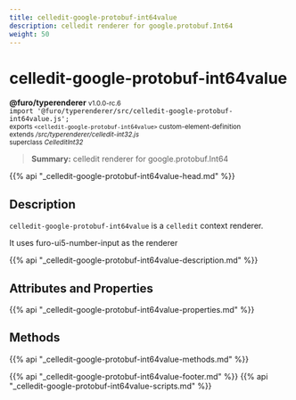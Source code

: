 ```yaml
---
title: celledit-google-protobuf-int64value
description: celledit renderer for google.protobuf.Int64
weight: 50
---
```


# celledit-google-protobuf-int64value
**@furo/typerenderer** <small>v1.0.0-rc.6</small>
<br>`import '@furo/typerenderer/src/celledit-google-protobuf-int64value.js';`<small>
<br>exports `<celledit-google-protobuf-int64value>` custom-element-definition
<br>extends */src/typerenderer/celledit-int32.js*
<br>superclass *CelleditInt32*</small>

> **Summary:** celledit renderer for google.protobuf.Int64

{{% api "_celledit-google-protobuf-int64value-head.md" %}}

## Description

`celledit-google-protobuf-int64value` is a `celledit` context renderer.

It uses furo-ui5-number-input as the renderer

{{% api "_celledit-google-protobuf-int64value-description.md" %}}


## Attributes and Properties
{{% api "_celledit-google-protobuf-int64value-properties.md" %}}



## Methods
{{% api "_celledit-google-protobuf-int64value-methods.md" %}}





{{% api "_celledit-google-protobuf-int64value-footer.md" %}}
{{% api "_celledit-google-protobuf-int64value-scripts.md" %}}
